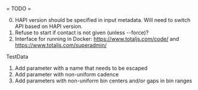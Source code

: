 = TODO =

0. HAPI version should be specified in input metadata. Will need to switch API based on HAPI version.
1. Refuse to start if contact is not given (unless --force)?
2. Interface for running in Docker: https://www.totaljs.com/code/ and https://www.totaljs.com/superadmin/

TestData

1. Add parameter with a name that needs to be escaped
2. Add parameter with non-uniform cadence
3. Add parameters with non-uniform bin centers and/or gaps in bin ranges
